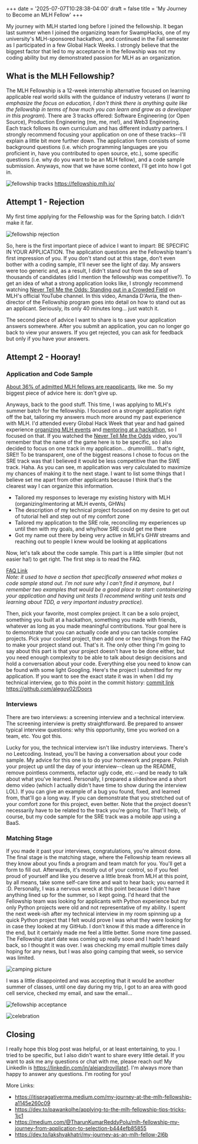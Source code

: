 +++
date = '2025-07-07T10:28:38-04:00'
draft = false
title = 'My Journey to Become an MLH Fellow'
+++

My journey with MLH started long before I joined the fellowship. It began last summer when I joined the organizing team for SwampHacks, one of my university's MLH-sponsored hackathon, and continued in the Fall semester as I participated in a few Global Hack Weeks. I strongly believe that the biggest factor that led to my acceptance in the fellowship was not my coding ability but my demonstrated passion for MLH as an organization.

## What is the MLH Fellowship?

The MLH Fellowship is a 12-week internship alternative focused on learning applicable real world skills with the guidance of industry veterans (_I want to emphasize the focus on education, I don't think there is anything quite like the fellowship in terms of how much you can learn and grow as a developer in this program_). There are 3 tracks offered: Software Engineering (or Open Source), Production Engineering (me, me, me!), and Web3 Engineering. Each track follows its own curriculum and has different industry partners. I strongly recommend focusing your application on one of these tracks--I'll explain a little bit more further down. The application form consists of some background questions (i.e. which programming languages are you proficient in, have you contributed to open source, etc.), some specific questions (i.e. why do you want to be an MLH fellow), and a code sample submission. Anyways, now that we have some context, I'll get into how I got in.

![fellowship tracks](/fellowship-tracks.png)
https://fellowship.mlh.io/

## Attempt 1 - Rejection

My first time applying for the Fellowship was for the Spring batch. I didn't make it far.

![fellowship rejection](/fellowship-rejection.png)

So, here is the first important piece of advice I want to impart: BE SPECIFIC IN YOUR APPLICATION. The application questions are the Fellowship team's first impression of you. If you don't stand out at this stage, don't even bother with a coding sample, it'll never see the light of day. My answers were too generic and, as a result, I didn't stand out from the sea of thousands of candidates (did I mention the fellowship was competitive?). To get an idea of what a strong application looks like, I strongly recommend watching [Never Tell Me the Odds: Standing out in a Crowded Field](https://www.youtube.com/live/X4FE48BgUCM?si=nasARCYe4HQyaF9s) on MLH's official YouTube channel. In this video, Amanda D'Avria, the then-director of the Fellowship program goes into detail on how to stand out as an applicant. Seriously, its only 40 minutes long... just watch it.

The second piece of advice I want to share is to save your application answers somewhere. After you submit an application, you can no longer go back to view your answers. If you get rejected, you can ask for feedback but only if you have your answers.

## Attempt 2 - Hooray!

### Application and Code Sample

[About 36\% of admitted MLH fellows are reapplicants](https://www.youtube.com/live/X4FE48BgUCM?si=TvDNp5-VatWYwz2n&t=1430), like me. So my biggest piece of advice here is: don't give up.

Anyways, back to the good stuff. This time, I was applying to MLH's summer batch for the fellowship. I focused on a stronger application right off the bat, tailoring my answers much more around my past experience with MLH. I'd attended every Global Hack Week that year and had gained experience [organizing MLH events](https://x.swamphacks.com/) and [mentoring at a hackathon](https://www.winghacks.com/), so I focused on that. If you watched the [Never Tell Me the Odds](https://www.youtube.com/live/X4FE48BgUCM?si=nasARCYe4HQyaF9s) video, you'll remember that the name of the game here is to be specific, so I also decided to focus on one track in my application... drumrolllll... that's right, SRE!! To be transparent, one of the biggest reasons I chose to focus on the SRE track was that I believed it would be less competitive than the SWE track. Haha. As you can see, m application was very calculated to maximize my chances of making it to the next stage. I want to list some things that I believe set me apart from other applicants because I think that's the clearest way I can organize this information.

- Tailored my responses to leverage my existing history with MLH (organizing/mentoring at MLH events, GHWs)
- The description of my technical project focused on my desire to get out of tutorial hell and step out of my comfort zone
- Tailored my application to the SRE role, reconciling my experiences up until then with my goals, and why/how SRE could get me there
- Got my name out there by being very active in MLH's GHW streams and reaching out to people I knew would be looking at applications

Now, let's talk about the code sample. This part is a little simpler (but not easier ha!) to get right. The first step is to read the FAQ.

[FAQ Link](https://docs.google.com/document/d/e/2PACX-1vQ4m8tMZKfc9ZvwGXOGJOUkfGHHVpQsaLfwA2Ky1gpjK_8B9jltbs5H8jCfOS_1M-eBGmymiZL_n0TT/pub)  
_Note: it used to have a section that specifically answered what makes a code sample stand out. I'm not sure why I can't find it anymore, but I remember two examples that would be a good place to start: containerizing your application and having unit tests (I recommend writing unit tests and learning about TDD, a very important industry practice)._

Then, pick your favorite, most complex project. It can be a solo project, something you built at a hackathon, something you made with friends, whatever as long as you made meaningful contributions. Your goal here is to demonstrate that you can actually code and you can tackle complex projects. Pick your coolest project, then add one or two things from the FAQ to make your project stand out. That's it. The only other thing I'm going to say about this part is that your project doesn't have to be done either, but you need enough complexity to be able to talk about design decisions and hold a conversation about your code. Everything else you need to know can be found with some light Googling. Here's the project I submitted for my application. If you want to see the exact state it was in when I did my technical interview, go to this point in the commit history: [commit link](https://github.com/aleguy02/Doors/tree/f7ba466c35b83fc413ee9e80eb11ebb301557010)
https://github.com/aleguy02/Doors

### Interviews

There are two interviews: a screening interview and a technical interview. The screening interview is pretty straightforward. Be prepared to answer typical interview questions: why this opportunity, time you worked on a team, etc. You got this.

Lucky for you, the technical interview isn't like industry interviews. There's no Leetcoding. Instead, you'll be having a conversation about your code sample. My advice for this one is to do your homework and prepare. Polish your project up until the day of your interview--clean up the README, remove pointless comments, refactor ugly code, etc.--and be ready to talk about what you've learned. Personally, I prepared a slideshow and a short demo video (which I actually didn't have time to show during the interview LOL). If you can give an example of a bug you found, fixed, and learned from, that'll go a long way. If you can demonstrate that you stretched out of your comfort zone for this project, even better. Note that the project doesn't necessarily have to be related to the track you're going for. That'll help, of course, but my code sample for the SRE track was a mobile app using a BaaS.

### Matching Stage

If you made it past your interviews, congratulations, you're almost done. The final stage is the matching stage, where the Fellowship team reviews all they know about you finds a program and team match for you. You'll get a form to fill out. Afterwards, it's mostly out of your control, so if you feel proud of yourself and like you deserve a little break from MLH at this point, by all means, take some self-care time and wait to hear back; you earned it :D. Personally, I was a nervous wreck at this point because I didn't have anything lined up for the summer, so I kept going. I'd heard that the Fellowship team was looking for applicants with Python experience but my only Python projects were old and not representative of my ability. I spent the next week-ish after my technical interview in my room spinning up a quick Python project that I felt would prove I was what they were looking for in case they looked at my GitHub. I don't know if this made a difference in the end, but it certainly made me feel a little better. Some more time passed. The Fellowship start date was coming up really soon and I hadn't heard back, so I thought it was over. I was checking my email multiple times daily hoping for any news, but I was also going camping that week, so service was limited.

![camping picture](/camping.jpg)

I was a little disappointed and was accepting that it would be another summer of classes, until one day during my trip, I got to an area with good cell service, checked my email, and saw the email...

![fellowship acceptance](/fellowship-acceptance.png)

![celebration](https://imgs.search.brave.com/2gNnWAzKB3hOiIKwNmWPZ1kv6ds9i947cQbGXT4UemE/rs:fit:860:0:0:0/g:ce/aHR0cHM6Ly9pLmt5/bS1jZG4uY29tL2Vu/dHJpZXMvaWNvbnMv/ZmFjZWJvb2svMDAw/LzA1NC82NjYvc3F1/aWQtZ2FtZS1jZWxl/YnJhdGlvbi5qcGc)

## Closing

I really hope this blog post was helpful, or at least entertaining, to you. I tried to be specific, but I also didn't want to share every little detail. If you want to ask me any questions or chat with me, please reach out! My LinkedIn is https://linkedin.com/in/alejandrovillate1. I'm always more than happy to answer any questions. I'm rooting for you!

More Links:

- https://itispragativerma.medium.com/my-journey-at-the-mlh-fellowship-a1145e260c09
- https://dev.to/pawankolhe/applying-to-the-mlh-fellowship-tips-tricks-1jc1
- https://medium.com/@TharunKumarReddyPolu/mlh-fellowship-my-journey-from-application-to-selection-b444efb85855
- https://dev.to/lakshyakhatri/my-journey-as-an-mlh-fellow-2l6b
